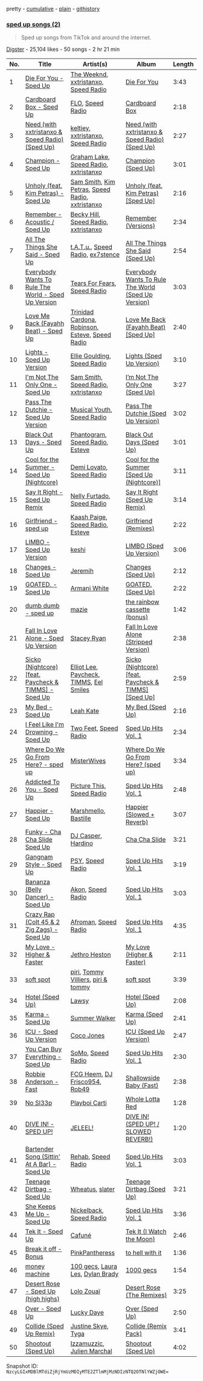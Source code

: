 pretty - [cumulative](/playlists/cumulative/6r8hObcpBOeuCd7Zua3L5E.md) - [plain](/playlists/plain/6r8hObcpBOeuCd7Zua3L5E) - [githistory](https://github.githistory.xyz/mackorone/spotify-playlist-archive/blob/main/playlists/plain/6r8hObcpBOeuCd7Zua3L5E)

### [sped up songs \(2\)](https://open.spotify.com/playlist/6r8hObcpBOeuCd7Zua3L5E)

> Sped up songs from TikTok and around the internet.

[Digster](https://open.spotify.com/user/digster.fm) - 25,104 likes - 50 songs - 2 hr 21 min

| No. | Title | Artist(s) | Album | Length |
|---|---|---|---|---|
| 1 | [Die For You \- Sped Up](https://open.spotify.com/track/4LR9G3Vr27KaqrNm9aymBq) | [The Weeknd](https://open.spotify.com/artist/1Xyo4u8uXC1ZmMpatF05PJ), [xxtristanxo](https://open.spotify.com/artist/4kBCXTJBl1aY9pDHONsjfr), [Speed Radio](https://open.spotify.com/artist/1YzaVDzA3EdEipDSUeNQER) | [Die For You](https://open.spotify.com/album/0hZdHrGRGnRKxmfabZme18) | 3:43 |
| 2 | [Cardboard Box \- Sped Up](https://open.spotify.com/track/1Yywnto2PimPZNti7DGDZB) | [FLO](https://open.spotify.com/artist/0s4kXsjYeH0S1xRyVGN4NO), [Speed Radio](https://open.spotify.com/artist/1YzaVDzA3EdEipDSUeNQER) | [Cardboard Box](https://open.spotify.com/album/63AyqtzaDPQ7EEaSa2irK8) | 2:18 |
| 3 | [Need \(with xxtristanxo & Speed Radio\) \(Sped Up\)](https://open.spotify.com/track/4B0DqbySyGD2dd0aYvZsnW) | [keltiey](https://open.spotify.com/artist/6ffRXY5wKedZhPTMa6WGys), [xxtristanxo](https://open.spotify.com/artist/4kBCXTJBl1aY9pDHONsjfr), [Speed Radio](https://open.spotify.com/artist/7lbOsvk3lUWYry0Kjzsj5V) | [Need \(with xxtristanxo & Speed Radio\) \(Sped Up\)](https://open.spotify.com/album/61yM7Zm86YVD9YUSBV831d) | 2:27 |
| 4 | [Champion \- Sped Up](https://open.spotify.com/track/50Ch9jYuXVyliewrDLDUsM) | [Graham Lake](https://open.spotify.com/artist/255KmzQ3ecWS4KAPnF1PJ8), [Speed Radio](https://open.spotify.com/artist/1YzaVDzA3EdEipDSUeNQER), [xxtristanxo](https://open.spotify.com/artist/4kBCXTJBl1aY9pDHONsjfr) | [Champion \(Sped Up\)](https://open.spotify.com/album/5IL1QYzuMwfQp2wGCjpofc) | 3:01 |
| 5 | [Unholy \(feat\. Kim Petras\) \- Sped Up](https://open.spotify.com/track/7jGIvlfRHMZFGCyitjbOK4) | [Sam Smith](https://open.spotify.com/artist/2wY79sveU1sp5g7SokKOiI), [Kim Petras](https://open.spotify.com/artist/3Xt3RrJMFv5SZkCfUE8C1J), [Speed Radio](https://open.spotify.com/artist/1YzaVDzA3EdEipDSUeNQER), [xxtristanxo](https://open.spotify.com/artist/4kBCXTJBl1aY9pDHONsjfr) | [Unholy \(feat\. Kim Petras\) \[Sped Up\]](https://open.spotify.com/album/1AShHlfeyq4glxHQUupwDF) | 2:16 |
| 6 | [Remember \- Acoustic / Sped Up](https://open.spotify.com/track/0vwF1PVvU7EJpKKGRDgdaQ) | [Becky Hill](https://open.spotify.com/artist/4EPJlUEBy49EX1wuFOvtjK), [Speed Radio](https://open.spotify.com/artist/1YzaVDzA3EdEipDSUeNQER), [xxtristanxo](https://open.spotify.com/artist/4kBCXTJBl1aY9pDHONsjfr) | [Remember \(Versions\)](https://open.spotify.com/album/1W4wUg63K4DeYuXSfp8YDC) | 2:34 |
| 7 | [All The Things She Said \- Sped Up](https://open.spotify.com/track/2m1JNhcHrWOsexYdbqu9Ku) | [t.A.T.u.](https://open.spotify.com/artist/2Q3eZMfDQgT8MhPowKFXYO), [Speed Radio](https://open.spotify.com/artist/1YzaVDzA3EdEipDSUeNQER), [ex7stence](https://open.spotify.com/artist/24VULASL3GkrIpKGZUJQBd) | [All The Things She Said \(Sped Up\)](https://open.spotify.com/album/1JS0COqrR1cURcgPEiePjc) | 2:54 |
| 8 | [Everybody Wants To Rule The World \- Sped Up Version](https://open.spotify.com/track/6MRD4fDXBbqa0xodmaFk8Q) | [Tears For Fears](https://open.spotify.com/artist/4bthk9UfsYUYdcFyqxmSUU), [Speed Radio](https://open.spotify.com/artist/1YzaVDzA3EdEipDSUeNQER) | [Everybody Wants To Rule The World \(Sped Up Version\)](https://open.spotify.com/album/1OCUxmIIq0Q1Mj3AFATzsI) | 3:03 |
| 9 | [Love Me Back \(Fayahh Beat\) \- Sped Up](https://open.spotify.com/track/2cchY5dEYErRDF56JlMb7Q) | [Trinidad Cardona](https://open.spotify.com/artist/4wP1kxjUsc9IR4Iy2smL7o), [Robinson](https://open.spotify.com/artist/352VD5fhV8xzAFcmO7lMwg), [Esteve](https://open.spotify.com/artist/5vxQVYuckN4XHIB46zPvXy), [Speed Radio](https://open.spotify.com/artist/1YzaVDzA3EdEipDSUeNQER) | [Love Me Back \(Fayahh Beat\) \[Sped Up\]](https://open.spotify.com/album/3SRRHvOqivEDKuwOdFGOdq) | 2:40 |
| 10 | [Lights \- Sped Up Version](https://open.spotify.com/track/4TZ2Ub8bZh4LTs06eANDXa) | [Ellie Goulding](https://open.spotify.com/artist/0X2BH1fck6amBIoJhDVmmJ), [Speed Radio](https://open.spotify.com/artist/1YzaVDzA3EdEipDSUeNQER) | [Lights \(Sped Up Version\)](https://open.spotify.com/album/3UE88cPSfoh6NTK5xhBGtR) | 3:10 |
| 11 | [I'm Not The Only One \- Sped Up](https://open.spotify.com/track/4gL8fyRJwOsRIwWi7TXR0n) | [Sam Smith](https://open.spotify.com/artist/2wY79sveU1sp5g7SokKOiI), [Speed Radio](https://open.spotify.com/artist/1YzaVDzA3EdEipDSUeNQER), [xxtristanxo](https://open.spotify.com/artist/4kBCXTJBl1aY9pDHONsjfr) | [I’m Not The Only One \(Sped Up\)](https://open.spotify.com/album/43lXCtIm8O4DcxgWUJPJQM) | 3:27 |
| 12 | [Pass The Dutchie \- Sped Up Version](https://open.spotify.com/track/2Z4F9imB3AsYjFb22VdvZK) | [Musical Youth](https://open.spotify.com/artist/2CuzDPkRD6BJBvdWqCrt2I), [Speed Radio](https://open.spotify.com/artist/1YzaVDzA3EdEipDSUeNQER) | [Pass The Dutchie \(Sped Up Version\)](https://open.spotify.com/album/65aKnNfr705eNPbLgVX6R6) | 3:02 |
| 13 | [Black Out Days \- Sped Up](https://open.spotify.com/track/2pXZpxidEYMMNUlPOBADGa) | [Phantogram](https://open.spotify.com/artist/1l9d7B8W0IHy3LqWsxP2SH), [Speed Radio](https://open.spotify.com/artist/1YzaVDzA3EdEipDSUeNQER), [Esteve](https://open.spotify.com/artist/5vxQVYuckN4XHIB46zPvXy) | [Black Out Days \(Sped Up\)](https://open.spotify.com/album/6Ac5Ik66ewaCqABSkrKJal) | 3:01 |
| 14 | [Cool for the Summer \- Sped Up \(Nightcore\)](https://open.spotify.com/track/4FYWOYqOF9lbb1JcZFDT67) | [Demi Lovato](https://open.spotify.com/artist/6S2OmqARrzebs0tKUEyXyp), [Speed Radio](https://open.spotify.com/artist/1YzaVDzA3EdEipDSUeNQER) | [Cool for the Summer \[Sped Up \(Nightcore\)\]](https://open.spotify.com/album/410MZofhiv240ybaWhUxpc) | 3:11 |
| 15 | [Say It Right \- Sped Up Remix](https://open.spotify.com/track/3iWOZkQNDekZQqkiJqqeGy) | [Nelly Furtado](https://open.spotify.com/artist/2jw70GZXlAI8QzWeY2bgRc), [Speed Radio](https://open.spotify.com/artist/1YzaVDzA3EdEipDSUeNQER) | [Say It Right \(Sped Up Remix\)](https://open.spotify.com/album/5Bsu0xoGyVm5sGRxHYH52F) | 3:14 |
| 16 | [Girlfriend \- sped up](https://open.spotify.com/track/7MFHGhW859DncitLMUN09f) | [Kaash Paige](https://open.spotify.com/artist/0f2YkMXwFNJNSX7MymevKE), [Speed Radio](https://open.spotify.com/artist/1YzaVDzA3EdEipDSUeNQER), [Esteve](https://open.spotify.com/artist/5vxQVYuckN4XHIB46zPvXy) | [Girlfriend \(Remixes\)](https://open.spotify.com/album/6MnJpSyydeF9cgmKqgTxtk) | 2:22 |
| 17 | [LIMBO \- Sped Up Version](https://open.spotify.com/track/1KV4uK3MAneG77PM2bJhqs) | [keshi](https://open.spotify.com/artist/3pc0bOVB5whxmD50W79wwO) | [LIMBO \(Sped Up Version\)](https://open.spotify.com/album/5gKGT4zR71qZ5ylVvWjzNB) | 3:06 |
| 18 | [Changes \- Sped Up](https://open.spotify.com/track/1VObZqOx2tlK5WgItrL10x) | [Jeremih](https://open.spotify.com/artist/3KV3p5EY4AvKxOlhGHORLg) | [Changes \(Sped Up\)](https://open.spotify.com/album/6UlD8f21Tm3qP8Q4l1x37s) | 2:12 |
| 19 | [GOATED\. \- Sped Up](https://open.spotify.com/track/6WRVHlO5WduhRIKfLiuEwz) | [Armani White](https://open.spotify.com/artist/2qAwMsiIjTzlmfAkXKvhVA) | [GOATED\. \(Sped Up\)](https://open.spotify.com/album/5dzKGx4HaMl59j1RxUf7Nm) | 2:22 |
| 20 | [dumb dumb \- sped up](https://open.spotify.com/track/2pJmSaPh5lMe4npn0Z6m8A) | [mazie](https://open.spotify.com/artist/4adSXA1GDOxNG7Zw89YHyz) | [the rainbow cassette \(bonus\)](https://open.spotify.com/album/0SHvk3FxlmTOyldiqaVT8k) | 1:42 |
| 21 | [Fall In Love Alone \- Sped Up Version](https://open.spotify.com/track/6ButBCeYcNMlllAOI4BIZb) | [Stacey Ryan](https://open.spotify.com/artist/3sXwEUqxSzb11VpuFa5cvJ) | [Fall In Love Alone \(Stripped Version\)](https://open.spotify.com/album/3PMJ80miJjWOXtEWoirIiK) | 2:38 |
| 22 | [Sicko \(Nightcore\) \[feat\. Paycheck & TIMMS\] \- Sped Up](https://open.spotify.com/track/6bZ5DQLL9Ly46TdDJYXkaF) | [Elliot Lee](https://open.spotify.com/artist/6PZUrbjktV3P6m9RSuqzX5), [Paycheck](https://open.spotify.com/artist/1xd5p7u9w8mQc2nU8GwBib), [TIMMS](https://open.spotify.com/artist/6DNRxGWJWEoeI4gLNrRRPz), [Eel Smiles](https://open.spotify.com/artist/77FCuQcl7IdDlaRtFIJ3Sy) | [Sicko \(Nightcore\) \[feat\. Paycheck & TIMMS\] \[Sped Up\]](https://open.spotify.com/album/6YaZTPSFi05HWjwLNpmutz) | 2:59 |
| 23 | [My Bed \- Sped Up](https://open.spotify.com/track/5LzjICdYWEDS6VhkRBzpAj) | [Leah Kate](https://open.spotify.com/artist/6oWOHAOyBUn6aJlKIPJK9r) | [My Bed \(Sped Up\)](https://open.spotify.com/album/55jmaAhuVFxWXnRoq4Y5MV) | 2:16 |
| 24 | [I Feel Like I'm Drowning \- Sped Up](https://open.spotify.com/track/0wTzlDtbqju3hhjB9rkqXL) | [Two Feet](https://open.spotify.com/artist/5sWHDYs0csV6RS48xBl0tH), [Speed Radio](https://open.spotify.com/artist/1YzaVDzA3EdEipDSUeNQER) | [Sped Up Hits Vol\. 1](https://open.spotify.com/album/4jlSVUy9WXylCQQuJ1d7iI) | 2:34 |
| 25 | [Where Do We Go From Here? \- sped up](https://open.spotify.com/track/5Ytgzxvn0waqOa4h3Ztpb8) | [MisterWives](https://open.spotify.com/artist/5ivCbtrcD5N4rD337xIb2z) | [Where Do We Go From Here? \(sped up\)](https://open.spotify.com/album/3QWolpriPFWyqWCEzFAVnJ) | 3:34 |
| 26 | [Addicted To You \- Sped Up](https://open.spotify.com/track/3swMv2zHDd3PLECExrvfGE) | [Picture This](https://open.spotify.com/artist/7jLSEPYCYQ5ssWU3BICqrW), [Speed Radio](https://open.spotify.com/artist/1YzaVDzA3EdEipDSUeNQER) | [Sped Up Hits Vol\. 1](https://open.spotify.com/album/4jlSVUy9WXylCQQuJ1d7iI) | 2:48 |
| 27 | [Happier \- Sped Up](https://open.spotify.com/track/3g7nyIGI5KepLGdonmWjh7) | [Marshmello](https://open.spotify.com/artist/64KEffDW9EtZ1y2vBYgq8T), [Bastille](https://open.spotify.com/artist/7EQ0qTo7fWT7DPxmxtSYEc) | [Happier \(Slowed + Reverb\)](https://open.spotify.com/album/05rI3acDbxhs9Hls0o78tZ) | 3:07 |
| 28 | [Funky \- Cha Cha Slide Sped Up](https://open.spotify.com/track/65Jk2MdNyUuCjOvp5QOD1c) | [DJ Casper](https://open.spotify.com/artist/5o7DmXxAI7rg7qBUvcLq2s), [Hardino](https://open.spotify.com/artist/2W8WGXvVL7Du3TZLmToBR5) | [Cha Cha Slide](https://open.spotify.com/album/2NBvR1Ys0I4FtpVvQFKLqL) | 3:21 |
| 29 | [Gangnam Style \- Sped Up](https://open.spotify.com/track/1TiGrC8IaL7XElv9umB0MT) | [PSY](https://open.spotify.com/artist/2dd5mrQZvg6SmahdgVKDzh), [Speed Radio](https://open.spotify.com/artist/1YzaVDzA3EdEipDSUeNQER) | [Sped Up Hits Vol\. 1](https://open.spotify.com/album/4jlSVUy9WXylCQQuJ1d7iI) | 3:19 |
| 30 | [Bananza \(Belly Dancer\) \- Sped Up](https://open.spotify.com/track/5QkLSv4fVAJpRdlj9MpyRW) | [Akon](https://open.spotify.com/artist/0z4gvV4rjIZ9wHck67ucSV), [Speed Radio](https://open.spotify.com/artist/1YzaVDzA3EdEipDSUeNQER) | [Sped Up Hits Vol\. 1](https://open.spotify.com/album/4jlSVUy9WXylCQQuJ1d7iI) | 3:03 |
| 31 | [Crazy Rap \(Colt 45 & 2 Zig Zags\) \- Sped Up](https://open.spotify.com/track/3meQlpP5dmIg6wRBAzsqpb) | [Afroman](https://open.spotify.com/artist/4Icvbp9RDt5aY2TWDOVDsr), [Speed Radio](https://open.spotify.com/artist/1YzaVDzA3EdEipDSUeNQER) | [Sped Up Hits Vol\. 1](https://open.spotify.com/album/4jlSVUy9WXylCQQuJ1d7iI) | 4:35 |
| 32 | [My Love \- Higher & Faster](https://open.spotify.com/track/6yquPPoRTlNEIVAINQMP9D) | [Jethro Heston](https://open.spotify.com/artist/1Qj4wPnd5DKW7TXALK7Xfj) | [My Love \(Higher & Faster\)](https://open.spotify.com/album/7pddsm8GypEIeIP6k9bUjK) | 2:11 |
| 33 | [soft spot](https://open.spotify.com/track/3BBFjy5w9S66h3ys6cQtvI) | [piri](https://open.spotify.com/artist/4DpmPt7gfAAq7WEx0E1X8s), [Tommy Villiers](https://open.spotify.com/artist/4M4KGWKy7pSQ5HaJNCutBN), [piri & tommy](https://open.spotify.com/artist/2U6J9Q89i1TNhesKreFD65) | [soft spot](https://open.spotify.com/album/5A3dh1CIsZwBTppyUsiBtV) | 3:39 |
| 34 | [Hotel \(Sped Up\)](https://open.spotify.com/track/0yQgvvEyDS5xICpMsj6O2k) | [Lawsy](https://open.spotify.com/artist/4KatuTqriDODW9YiAIZD3T) | [Hotel \(Sped Up\)](https://open.spotify.com/album/5R41oZrPS2ehYpdndO7Muu) | 2:08 |
| 35 | [Karma \- Sped Up](https://open.spotify.com/track/2xneniL4mcJebMJnkle3vY) | [Summer Walker](https://open.spotify.com/artist/57LYzLEk2LcFghVwuWbcuS) | [Karma \(Sped Up\)](https://open.spotify.com/album/3VZ4jpMK4wcOXv00lV48Qn) | 2:41 |
| 36 | [ICU \- Sped Up Version](https://open.spotify.com/track/5RIOjcxeB7zF3O1btOekxk) | [Coco Jones](https://open.spotify.com/artist/4DHLoiIqFYYFjH09WduvFd) | [ICU \(Sped Up Version\)](https://open.spotify.com/album/2b6OcNQsFaeRHf0VyAjDDA) | 2:47 |
| 37 | [You Can Buy Everything \- Sped Up](https://open.spotify.com/track/2TVNwJdQ2KOYOHucDP9IUi) | [SoMo](https://open.spotify.com/artist/5AtWO8IEnjhRLzaVVQxFUs), [Speed Radio](https://open.spotify.com/artist/1YzaVDzA3EdEipDSUeNQER) | [Sped Up Hits Vol\. 1](https://open.spotify.com/album/4jlSVUy9WXylCQQuJ1d7iI) | 2:30 |
| 38 | [Robbie Anderson \- Fast](https://open.spotify.com/track/5uWJEu0CHVscXs3U6HXXLq) | [FCG Heem](https://open.spotify.com/artist/6GSZ8C4Dyu5VsGz16jAgPC), [DJ Frisco954](https://open.spotify.com/artist/4n7OuryMcISPDY37x6gwfj), [Rob49](https://open.spotify.com/artist/1jBoSSrbz9n4ehQWA4cZgB) | [Shallowside Baby \(Fast\)](https://open.spotify.com/album/13nN8U7DMTiLEMh23FHAXM) | 2:38 |
| 39 | [No Sl33p](https://open.spotify.com/track/6i6whmV36EJmxs5zFahMrb) | [Playboi Carti](https://open.spotify.com/artist/699OTQXzgjhIYAHMy9RyPD) | [Whole Lotta Red](https://open.spotify.com/album/2QRedhP5RmKJiJ1i8VgDGR) | 1:28 |
| 40 | [DIVE IN! \- SPED UP!](https://open.spotify.com/track/1I3DclkIlscxB8FjPpocCI) | [JELEEL!](https://open.spotify.com/artist/1FX1BFU0DbHRYgKP83pA0d) | [DIVE IN! \(SPED UP! / SLOWED REVERB!\)](https://open.spotify.com/album/4IGyRFgzpVUXtcFdhUGiLP) | 1:20 |
| 41 | [Bartender Song \(Sittin' At A Bar\) \- Sped Up](https://open.spotify.com/track/0mqMFep8g3JBP4UGsQnKeJ) | [Rehab](https://open.spotify.com/artist/1qh1aHXy7LRcb7eyriuJTS), [Speed Radio](https://open.spotify.com/artist/1YzaVDzA3EdEipDSUeNQER) | [Sped Up Hits Vol\. 1](https://open.spotify.com/album/4jlSVUy9WXylCQQuJ1d7iI) | 3:03 |
| 42 | [Teenage Dirtbag \- Sped Up](https://open.spotify.com/track/4fWaKRsV1WgIPVICeYgrp3) | [Wheatus](https://open.spotify.com/artist/4mYFgEjpQT4IKOrjOUKyXu), [slater](https://open.spotify.com/artist/0JSCWkJNFGt7o4YbYcplQ7) | [Teenage Dirtbag \(Sped Up\)](https://open.spotify.com/album/3MJwPSoCnSfeuoZKHu4PCO) | 3:21 |
| 43 | [She Keeps Me Up \- Sped Up](https://open.spotify.com/track/6exIUctXkkiMarcZGvxdt9) | [Nickelback](https://open.spotify.com/artist/6deZN1bslXzeGvOLaLMOIF), [Speed Radio](https://open.spotify.com/artist/1YzaVDzA3EdEipDSUeNQER) | [Sped Up Hits Vol\. 1](https://open.spotify.com/album/4jlSVUy9WXylCQQuJ1d7iI) | 3:36 |
| 44 | [Tek It \- Sped Up](https://open.spotify.com/track/0MnTkIEP4zZN1IUSu8MvIz) | [Cafuné](https://open.spotify.com/artist/581C5Qwl87TskfBEzuoisu) | [Tek It \(I Watch the Moon\)](https://open.spotify.com/album/3Bt2OtHQDRDXC10Flgm9Rv) | 2:46 |
| 45 | [Break it off \- Bonus](https://open.spotify.com/track/78ul3D77noQsYjSwvwiPU1) | [PinkPantheress](https://open.spotify.com/artist/78rUTD7y6Cy67W1RVzYs7t) | [to hell with it](https://open.spotify.com/album/65YAjLCn7Jp33nJpOxIPMe) | 1:36 |
| 46 | [money machine](https://open.spotify.com/track/61bwFjzXGG1x2aZsANdLyl) | [100 gecs](https://open.spotify.com/artist/6PfSUFtkMVoDkx4MQkzOi3), [Laura Les](https://open.spotify.com/artist/3sklFG9fuDAq3vbIZlkNH6), [Dylan Brady](https://open.spotify.com/artist/2Cm6C9PNHioyjRKBfO7n9N) | [1000 gecs](https://open.spotify.com/album/2uhB1KivbFnlkARpbd0Cvu) | 1:54 |
| 47 | [Desert Rose \- Sped Up \(high highs\)](https://open.spotify.com/track/5YLpkXL0fKNCEhke5ZXMV8) | [Lolo Zouaï](https://open.spotify.com/artist/2qDIR2WlcW3llkGqJWg9VJ) | [Desert Rose \(The Remixes\)](https://open.spotify.com/album/5gBGLLbmbIMNfuiWSWB6He) | 3:25 |
| 48 | [Over \- Sped Up](https://open.spotify.com/track/3JycZFWWQGXkTTJQ6CoNFy) | [Lucky Daye](https://open.spotify.com/artist/5Vuvs6Py2JRU7WiFDVsI7J) | [Over \(Sped Up\)](https://open.spotify.com/album/5Y2tMLWU1OuAS7MYOKORJy) | 2:50 |
| 49 | [Collide \(Sped Up Remix\)](https://open.spotify.com/track/1r6qzxz77Tvbrvqd1Q1MIN) | [Justine Skye](https://open.spotify.com/artist/0jUQSUOcM7lxVn5eVGTkzQ), [Tyga](https://open.spotify.com/artist/5LHRHt1k9lMyONurDHEdrp) | [Collide \(Remix Pack\)](https://open.spotify.com/album/3mF3LQfPAiw2gAuj0BrzPG) | 3:41 |
| 50 | [Shootout \(Sped Up\)](https://open.spotify.com/track/3r44Otr6SVUja3SYsCuhVY) | [Izzamuzzic](https://open.spotify.com/artist/5EiDVD35ofoSKq1KE0jcs8), [Julien Marchal](https://open.spotify.com/artist/7e4AmALFiKR69Xra2EksPU) | [Shootout \(Sped Up\)](https://open.spotify.com/album/7Ez9fBTpqn7pTEK09TqMJr) | 4:02 |

Snapshot ID: `NzcyLGIxMDBlMTdiZjRjYmUzMDIyMTE2ZTlmMjMzNDIzNTQ2OTNlYWZjOWE=`
